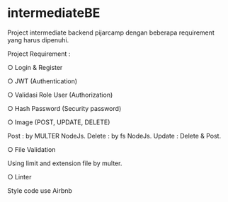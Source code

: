 # intermediateBE

Project intermediate backend pijarcamp dengan beberapa requirement yang harus dipenuhi.

Project Requirement :

○ Login & Register 

○ JWT (Authentication)

○ Validasi Role User (Authorization)

○ Hash Password (Security password)

○ Image (POST, UPDATE, DELETE)

Post : by MULTER NodeJs.
Delete : by fs NodeJs.
Update : Delete & Post.

○ File Validation

Using limit and extension file by multer.

○ Linter

Style code use Airbnb 


